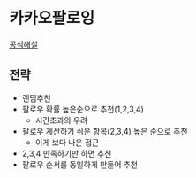 # 카카오팔로잉
[공식해설](https://tech.kakao.com/2019/10/21/kakao-blind-recruitment-2020-round2/)

## 전략
- 랜덤추천
- 팔로우 확률 높은순으로 추천(1,2,3,4)
  - 시간초과의 우려
- 팔로우 계산하기 쉬운 항목(2,3,4) 높은 순으로 추천
  - 이게 보다 나은 접근
- 2,3,4 만족하기만 하면 추천
- 팔로우 순서를 동일하게 만들어 추천


